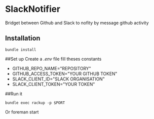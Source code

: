 # SlackNotifier
Bridget between Github and Slack to nofity by message github activity

## Installation
`bundle install`

##Set up
Create a *.env* file
fill theses constants
- GITHUB_REPO_NAME="REPOSITORY"
- GITHUB_ACCESS_TOKEN="YOUR GITHUB TOKEN"
- SLACK_CLIENT_ID="SLACK ORGANISATION"
- SLACK_CLIENT_TOKEN="YOUR TOKEN"

##Run it 

    bundle exec rackup -p $PORT
Or
    foreman start
